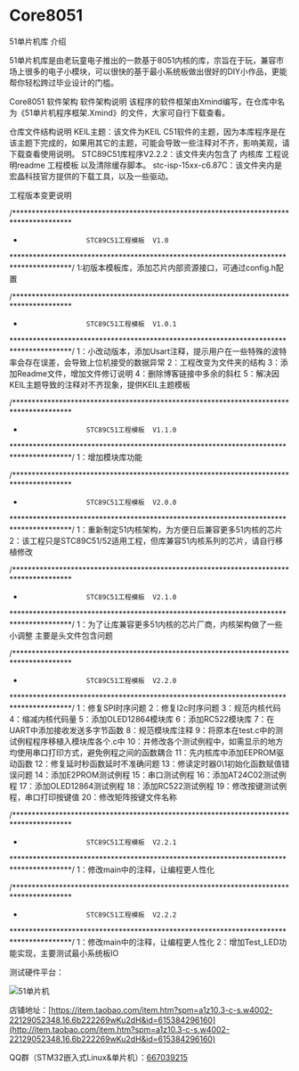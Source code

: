 # Core8051



51单片机库 介绍


51单片机库是由老玩童电子推出的一款基于8051内核的库，宗旨在于玩，兼容市场上很多的电子小模块，可以很快的基于最小系统板做出很好的DIY小作品，更能帮你轻松跨过毕业设计的门槛。

Core8051 软件架构
软件架构说明
该程序的软件框架由Xmind编写，在仓库中名为《51单片机程序框架.Xmind》的文件，大家可自行下载查看。


仓库文件结构说明
KEIL主题：该文件为KEIL C51软件的主题，因为本库程序是在该主题下完成的，如果用其它的主题，可能会导致一些注释对不齐，影响美观，请下载查看使用说明。
STC89C51库程序V2.2.2：该文件夹内包含了 内核库  工程说明readme 工程模板 以及清除缓存脚本。
stc-isp-15xx-c6.87C：该文件夹内是宏晶科技官方提供的下载工具，以及一些驱动。




工程版本变更说明

/***************************************************************************************
*		              STC89C51工程模板	V1.0										  																
***************************************************************************************/
1:初版本模板库，添加芯片内部资源接口，可通过config.h配置


/***************************************************************************************
*		              STC89C51工程模板	V1.0.1										  																
***************************************************************************************/
1：小改动版本，添加Usart注释，提示用户在一些特殊的波特率会存在误差，会导致上位机接受的数据异常
2：工程改变为文件夹的结构
3：添加Readme文件，增加文件修订说明
4：删除博客链接中多余的斜杠
5：解决因KEIL主题导致的注释对不齐现象，提供KEIL主题模板


/***************************************************************************************
*		              STC89C51工程模板	V1.1.0										  																
***************************************************************************************/
1：增加模块库功能


/***************************************************************************************
*		              STC89C51工程模板	V2.0.0										  																
***************************************************************************************/
1：重新制定51内核架构，为方便日后兼容更多51内核的芯片
2：该工程只是STC89C51/52适用工程，但库兼容51内核系列的芯片，请自行移植修改


/***************************************************************************************
*		              STC89C51工程模板	V2.1.0										  																
***************************************************************************************/
1：为了让库兼容更多51内核的芯片厂商，内核架构做了一些小调整  主要是头文件包含问题

/***************************************************************************************
*		              STC89C51工程模板	V2.2.0										  																
***************************************************************************************/
1：修复SPI时序问题
2：修复I2c时序问题
3：规范内核代码
4：缩减内核代码量
5：添加OLED12864模块库
6：添加RC522模块库
7：在UART中添加接收发送多字节函数
8：规范模块库注释
9：将原本在test.c中的测试例程程序移植入模块库各个.c中
10：并修改各个测试例程中，如需显示的地方均使用串口打印方式，避免例程之间的函数耦合
11：先内核库中添加EEPROM驱动函数
12：修复延时秒函数延时不准确问题
13：修读定时器0\1初始化函数赋值错误问题
14：添加E2PROM测试例程
15：串口测试例程
16：添加AT24C02测试例程
17：添加OLED12864测试例程
18：添加RC522测试例程
19：修改按键测试例程，串口打印按键值
20：修改矩阵按键文件名称

/***************************************************************************************
*		              STC89C51工程模板	V2.2.1										  																
***************************************************************************************/
1：修改main中的注释，让编程更人性化

/***************************************************************************************
*		              STC89C51工程模板	V2.2.2										  																
***************************************************************************************/
1：修改main中的注释，让编程更人性化
2：增加Test_LED功能实现，主要测试最小系统板IO


测试硬件平台：

![51单片机](https://images.gitee.com/uploads/images/2020/0728/175315_b697a898_7854375.png "51单片机模块单块.png")


店铺地址：[https://item.taobao.com/item.htm?spm=a1z10.3-c-s.w4002-22129052348.16.6b222269wKu2dH&id=615384296160](http://item.taobao.com/item.htm?spm=a1z10.3-c-s.w4002-22129052348.16.6b222269wKu2dH&id=615384296160)

QQ群（STM32嵌入式Linux&单片机）：[667039215](http://https://jq.qq.com/?_wv=1027&k=ANrKPWRR)



